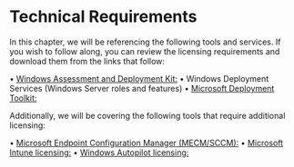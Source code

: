 # Technical Requirements
In this chapter, we will be referencing the following tools and services. If you wish to follow along, you can review the licensing requirements and download them from the links that follow:

•   [Windows Assessment and Deployment Kit:](https://docs.microsoft.com/en-us/windows-hardware/get-started/adk-install)
•   Windows Deployment Services (Windows Server roles and features)
•   [Microsoft Deployment Toolkit:](https://docs.microsoft.com/en-us/configmgr/mdt/)

Additionally, we will be covering the following tools that require additional licensing:

•   [Microsoft Endpoint Configuration Manager (MECM/SCCM):](https://www.microsoft.com/en-us/cloud-platform/system-center-pricing)
•   [Microsoft Intune licensing:](https://docs.microsoft.com/en-us/intune/fundamentals/licenses)
•   [Windows Autopilot licensing:](https://docs.microsoft.com/en-us/windows/deployment/windows-autopilot/windows-autopilot-requirements)





